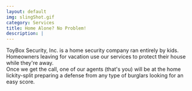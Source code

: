```yaml
---
layout: default
img: slingShot.gif
category: Services
title: Home Alone? No Problem!
description: |
---
```

  ToyBox Security, Inc. is a home security company ran entirely by kids. Homeowners leaving for vacation use our services to protect their house while they're away.<br>
  Once we get the call, one of our agents (that's you) will be at the home lickity-split preparing a defense from any type of burglars looking for an easy score.